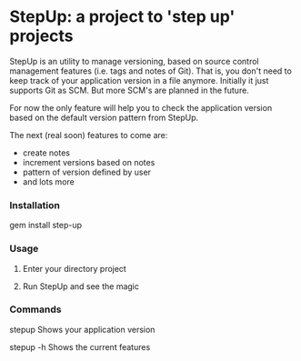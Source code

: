# StepUp: a project to 'step up' projects

StepUp is an utility to manage versioning, based on source control management features (i.e. tags and notes of Git). That is, you don't need to keep track of your application version in a file anymore.
Initially it just supports Git as SCM. But more SCM's are planned in the future.

For now the only feature will help you to check the application version based on the default version pattern from StepUp.

The next (real soon) features to come are:
- create notes
- increment versions based on notes
- pattern of version defined by user
- and lots more

### Installation

gem install step-up

### Usage

1) Enter your directory project

2) Run StepUp and see the magic 

### Commands

stepup
  Shows your application version
  
stepup -h
  Shows the current features

